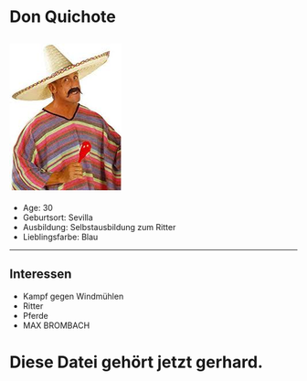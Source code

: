 # Don Quichote
![Pic](don.jpeg)
---
- Age: 30
- Geburtsort: Sevilla
- Ausbildung: Selbstausbildung zum Ritter
- Lieblingsfarbe: Blau

---
## Interessen
 - Kampf gegen Windmühlen
 - Ritter
 - Pferde
 - MAX BROMBACH

# Diese Datei gehört jetzt gerhard.
